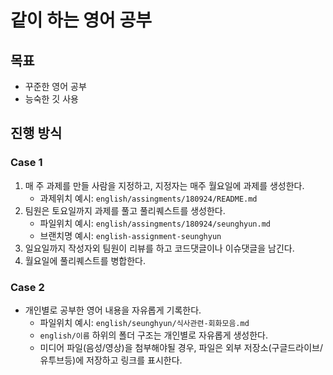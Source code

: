 # 같이 하는 영어 공부

## 목표

- 꾸준한 영어 공부
- 능숙한 깃 사용

## 진행 방식

### Case 1

1. 매 주 과제를 만들 사람을 지정하고, 지정자는 매주 월요일에 과제를 생성한다.
   - 과제위치 예시: `english/assingments/180924/README.md`
1. 팀원은 토요일까지 과제를 풀고 풀리퀘스트를 생성한다.
   - 파일위치 예시: `english/assingments/180924/seunghyun.md`
   - 브랜치명 예시: `english-assignment-seunghyun`
1. 일요일까지 작성자외 팀원이 리뷰를 하고 코드댓글이나 이슈댓글을 남긴다.
1. 월요일에 풀리퀘스트를 병합한다.

### Case 2

- 개인별로 공부한 영어 내용을 자유롭게 기록한다.
   - 파일위치 예시: `english/seunghyun/식사관련-회화모음.md`
   - `english/이름` 하위의 폴더 구조는 개인별로 자유롭게 생성한다.
   - 미디어 파일(음성/영상)을 첨부해야될 경우, 파일은 외부 저장소(구글드라이브/유투브등)에 저장하고 링크를 표시한다.
